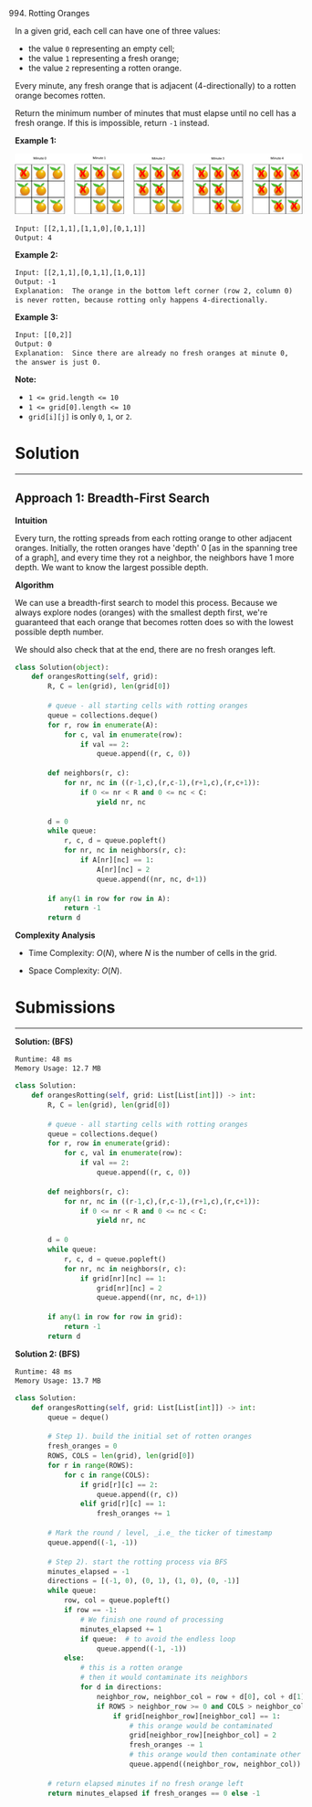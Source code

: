 994. Rotting Oranges

In a given grid, each cell can have one of three values:

* the value `0` representing an empty cell;
* the value `1` representing a fresh orange;
* the value `2` representing a rotten orange.

Every minute, any fresh orange that is adjacent (4-directionally) to a rotten orange becomes rotten.

Return the minimum number of minutes that must elapse until no cell has a fresh orange.  If this is impossible, return `-1` instead.

 

**Example 1:**

![994_oranges.png](img/994_oranges.png)
```
Input: [[2,1,1],[1,1,0],[0,1,1]]
Output: 4
```

**Example 2:**
```
Input: [[2,1,1],[0,1,1],[1,0,1]]
Output: -1
Explanation:  The orange in the bottom left corner (row 2, column 0) is never rotten, because rotting only happens 4-directionally.
```

**Example 3:**
```
Input: [[0,2]]
Output: 0
Explanation:  Since there are already no fresh oranges at minute 0, the answer is just 0.
```

**Note:**

* `1 <= grid.length <= 10`
* `1 <= grid[0].length <= 10`
* `grid[i][j]` is only `0`, `1`, or `2`.

# Solution
---
## Approach 1: Breadth-First Search
**Intuition**

Every turn, the rotting spreads from each rotting orange to other adjacent oranges. Initially, the rotten oranges have 'depth' 0 [as in the spanning tree of a graph], and every time they rot a neighbor, the neighbors have 1 more depth. We want to know the largest possible depth.

**Algorithm**

We can use a breadth-first search to model this process. Because we always explore nodes (oranges) with the smallest depth first, we're guaranteed that each orange that becomes rotten does so with the lowest possible depth number.

We should also check that at the end, there are no fresh oranges left.

```python
class Solution(object):
    def orangesRotting(self, grid):
        R, C = len(grid), len(grid[0])

        # queue - all starting cells with rotting oranges
        queue = collections.deque()
        for r, row in enumerate(A):
            for c, val in enumerate(row):
                if val == 2:
                    queue.append((r, c, 0))

        def neighbors(r, c):
            for nr, nc in ((r-1,c),(r,c-1),(r+1,c),(r,c+1)):
                if 0 <= nr < R and 0 <= nc < C:
                    yield nr, nc

        d = 0
        while queue:
            r, c, d = queue.popleft()
            for nr, nc in neighbors(r, c):
                if A[nr][nc] == 1:
                    A[nr][nc] = 2
                    queue.append((nr, nc, d+1))

        if any(1 in row for row in A):
            return -1
        return d
```

**Complexity Analysis**

* Time Complexity: $O(N)$, where $N$ is the number of cells in the grid.

* Space Complexity: $O(N)$.

# Submissions
---
**Solution: (BFS)**
```
Runtime: 48 ms
Memory Usage: 12.7 MB
```
```python
class Solution:
    def orangesRotting(self, grid: List[List[int]]) -> int:
        R, C = len(grid), len(grid[0])

        # queue - all starting cells with rotting oranges
        queue = collections.deque()
        for r, row in enumerate(grid):
            for c, val in enumerate(row):
                if val == 2:
                    queue.append((r, c, 0))

        def neighbors(r, c):
            for nr, nc in ((r-1,c),(r,c-1),(r+1,c),(r,c+1)):
                if 0 <= nr < R and 0 <= nc < C:
                    yield nr, nc

        d = 0
        while queue:
            r, c, d = queue.popleft()
            for nr, nc in neighbors(r, c):
                if grid[nr][nc] == 1:
                    grid[nr][nc] = 2
                    queue.append((nr, nc, d+1))

        if any(1 in row for row in grid):
            return -1
        return d
```

**Solution 2: (BFS)**
```
Runtime: 48 ms
Memory Usage: 13.7 MB
```
```python
class Solution:
    def orangesRotting(self, grid: List[List[int]]) -> int:
        queue = deque()

        # Step 1). build the initial set of rotten oranges
        fresh_oranges = 0
        ROWS, COLS = len(grid), len(grid[0])
        for r in range(ROWS):
            for c in range(COLS):
                if grid[r][c] == 2:
                    queue.append((r, c))
                elif grid[r][c] == 1:
                    fresh_oranges += 1

        # Mark the round / level, _i.e_ the ticker of timestamp
        queue.append((-1, -1))

        # Step 2). start the rotting process via BFS
        minutes_elapsed = -1
        directions = [(-1, 0), (0, 1), (1, 0), (0, -1)]
        while queue:
            row, col = queue.popleft()
            if row == -1:
                # We finish one round of processing
                minutes_elapsed += 1
                if queue:  # to avoid the endless loop
                    queue.append((-1, -1))
            else:
                # this is a rotten orange
                # then it would contaminate its neighbors
                for d in directions:
                    neighbor_row, neighbor_col = row + d[0], col + d[1]
                    if ROWS > neighbor_row >= 0 and COLS > neighbor_col >= 0:
                        if grid[neighbor_row][neighbor_col] == 1:
                            # this orange would be contaminated
                            grid[neighbor_row][neighbor_col] = 2
                            fresh_oranges -= 1
                            # this orange would then contaminate other oranges
                            queue.append((neighbor_row, neighbor_col))

        # return elapsed minutes if no fresh orange left
        return minutes_elapsed if fresh_oranges == 0 else -1
```